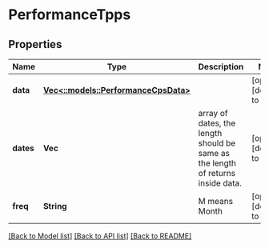 # PerformanceTpps

## Properties
Name | Type | Description | Notes
------------ | ------------- | ------------- | -------------
**data** | [**Vec<::models::PerformanceCpsData>**](performance_cps_data.md) |  | [optional] [default to null]
**dates** | **Vec<String>** | array of dates, the length should be same as the length of returns inside data. | [optional] [default to null]
**freq** | **String** | M means Month | [optional] [default to null]

[[Back to Model list]](../README.md#documentation-for-models) [[Back to API list]](../README.md#documentation-for-api-endpoints) [[Back to README]](../README.md)


